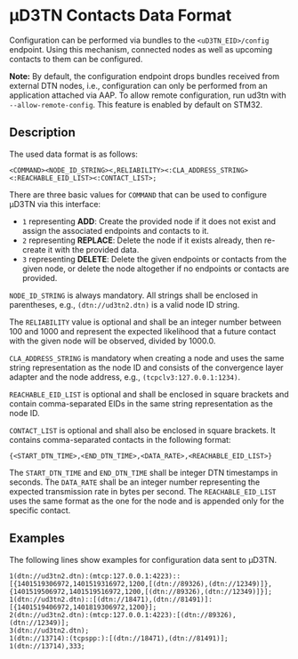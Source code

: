 # µD3TN Contacts Data Format

Configuration can be performed via bundles to the `<uD3TN_EID>/config` endpoint.
Using this mechanism, connected nodes as well as upcoming contacts to them can be configured.

**Note:** By default, the configuration endpoint drops bundles received from external DTN nodes, i.e., configuration can only be performed from an application attached via AAP.
To allow remote configuration, run ud3tn with `--allow-remote-config`. This feature is enabled by default on STM32.

## Description

The used data format is as follows:

```
<COMMAND><NODE_ID_STRING><,RELIABILITY><:CLA_ADDRESS_STRING><:REACHABLE_EID_LIST><:CONTACT_LIST>;
```

There are three basic values for `COMMAND` that can be used to configure µD3TN via this interface:
  * `1` representing **ADD**: Create the provided node if it does not exist and assign the associated endpoints and contacts to it.
  * `2` representing **REPLACE**: Delete the node if it exists already, then re-create it with the provided data.
  * `3` representing **DELETE**: Delete the given endpoints or contacts from the given node, or delete the node altogether if no endpoints or contacts are provided.

`NODE_ID_STRING` is always mandatory. All strings shall be enclosed in parentheses, e.g., `(dtn://ud3tn2.dtn)` is a valid node ID string.

The `RELIABILITY` value is optional and shall be an integer number between 100 and 1000 and represent the expected likelihood that a future contact with the given node will be observed, divided by 1000.0.

`CLA_ADDRESS_STRING` is mandatory when creating a node and uses the same string representation as the node ID and consists of the convergence layer adapter and the node address, e.g., `(tcpclv3:127.0.0.1:1234)`.

`REACHABLE_EID_LIST` is optional and shall be enclosed in square brackets and contain comma-separated EIDs in the same string representation as the node ID.

`CONTACT_LIST` is optional and shall also be enclosed in square brackets. It contains comma-separated contacts in the following format:

```
{<START_DTN_TIME>,<END_DTN_TIME>,<DATA_RATE>,<REACHABLE_EID_LIST>}
```

The `START_DTN_TIME` and `END_DTN_TIME` shall be integer DTN timestamps in seconds. The `DATA_RATE` shall be an integer number representing the expected transmission rate in bytes per second. The `REACHABLE_EID_LIST` uses the same format as the one for the node and is appended only for the specific contact.

## Examples

The following lines show examples for configuration data sent to µD3TN.

```
1(dtn://ud3tn2.dtn):(mtcp:127.0.0.1:4223)::[{1401519306972,1401519316972,1200,[(dtn://89326),(dtn://12349)]},{1401519506972,1401519516972,1200,[(dtn://89326),(dtn://12349)]}];
1(dtn://ud3tn2.dtn)::[(dtn://18471),(dtn://81491)]:[{1401519406972,1401819306972,1200}];
2(dtn://ud3tn2.dtn):(mtcp:127.0.0.1:4223):[(dtn://89326),(dtn://12349)];
3(dtn://ud3tn2.dtn);
1(dtn://13714):(tcpspp:):[(dtn://18471),(dtn://81491)];
1(dtn://13714),333;
```
